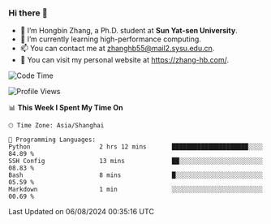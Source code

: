 ### Hi there 👋

- 🔭 I’m Hongbin Zhang, a Ph.D. student at **Sun Yat-sen University**.
- 🌱 I’m currently learning high-performance computing.
- 📫 You can contact me at zhanghb55@mail2.sysu.edu.cn.
- 👀 You can visit my personal website at https://zhang-hb.com/.

<!--START_SECTION:waka-->
![Code Time](http://img.shields.io/badge/Code%20Time-335%20hrs%2017%20mins-blue)

![Profile Views](http://img.shields.io/badge/Profile%20Views-8-blue)

📊 **This Week I Spent My Time On** 

```text
🕑︎ Time Zone: Asia/Shanghai

💬 Programming Languages: 
Python                   2 hrs 12 mins       █████████████████████░░░░   84.89 % 
SSH Config               13 mins             ██░░░░░░░░░░░░░░░░░░░░░░░   08.83 % 
Bash                     8 mins              █░░░░░░░░░░░░░░░░░░░░░░░░   05.59 % 
Markdown                 1 min               ░░░░░░░░░░░░░░░░░░░░░░░░░   00.69 % 
```


 Last Updated on 06/08/2024 00:35:16 UTC
<!--END_SECTION:waka-->
